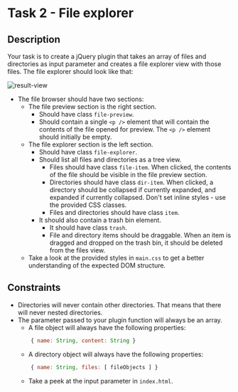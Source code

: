 # Task 2 - File explorer

## Description

Your task is to create a jQuery plugin that takes an array of files and directories as input parameter and creates a file explorer view with those files. 
The file explorer should look like that:

![result-view](./result/final.png)

- The file browser should have two sections:
    - The file preview section is the right section.
        - Should have class `file-preview`.
        - Should contain a single `<p />` element that will contain the contents of the file opened for preview. The `<p />` element should initially be empty.
    - The file explorer section is the left section.
        - Should have class `file-explorer`.
        - Should list all files and directories as a tree view.
            - Files should have class `file-item`. When clicked, the contents of the file should be visible in the file preview section.
            - Directories should have class `dir-item`. When clicked, a directory should be collapsed if currently expanded, and expanded if currently collapsed. Don't set inline styles - use the provided CSS classes.
            - Files and directories should have class `item`.
        - It should also contain a trash bin element. 
            - It should have class `trash`.
            - File and directory items should be draggable. When an item is dragged and dropped on the trash bin, it should be deleted from the files view.
    - Take a look at the provided styles in `main.css` to get a better understanding of the expected DOM structure.

## Constraints
- Directories will never contain other directories. That means that there will never nested directories.
- The parameter passed to your plugin function will always be an array.
    - A file object will always have the following properties:
    ```js
        { name: String, content: String }
    ```
    - A directory object will always have the following properties:
    ```js
        { name: String, files: [ fileObjects ] }
    ```
    - Take a peek at the input parameter in `index.html`.
